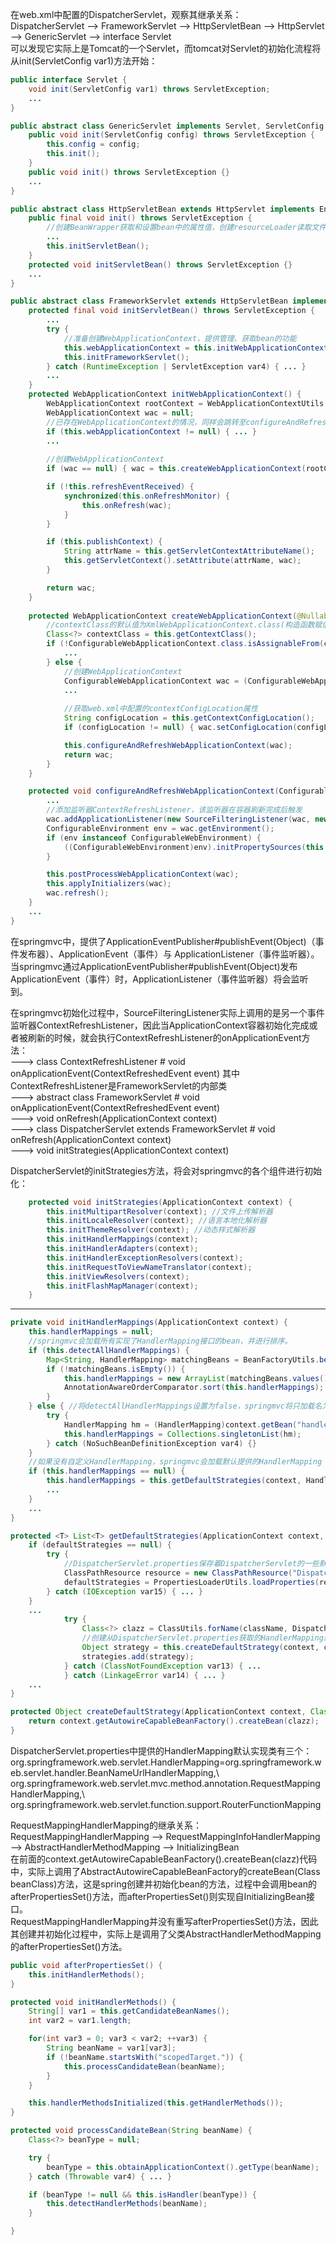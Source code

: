 在web.xml中配置的DispatcherServlet，观察其继承关系：  
DispatcherServlet --> FrameworkServlet --> HttpServletBean --> HttpServlet --> GenericServlet --> interface Servlet  
可以发现它实际上是Tomcat的一个Servlet，而tomcat对Servlet的初始化流程将从init(ServletConfig var1)方法开始：  
```java
public interface Servlet {
    void init(ServletConfig var1) throws ServletException;
    ...
}

public abstract class GenericServlet implements Servlet, ServletConfig, Serializable {
    public void init(ServletConfig config) throws ServletException {
        this.config = config;
        this.init();
    }
    public void init() throws ServletException {}
    ...
}

public abstract class HttpServletBean extends HttpServlet implements EnvironmentCapable, EnvironmentAware {
    public final void init() throws ServletException {
        //创建BeanWrapper获取和设置bean中的属性值，创建resourceLoader读取文件资源
        ...
        this.initServletBean();
    }
    protected void initServletBean() throws ServletException {}
    ...
}

public abstract class FrameworkServlet extends HttpServletBean implements ApplicationContextAware {
    protected final void initServletBean() throws ServletException {
        ...
        try {
            //准备创建WebApplicationContext，提供管理、获取bean的功能
            this.webApplicationContext = this.initWebApplicationContext();
            this.initFrameworkServlet();
        } catch (RuntimeException | ServletException var4) { ... }
        ...
    }
    protected WebApplicationContext initWebApplicationContext() {
        WebApplicationContext rootContext = WebApplicationContextUtils.getWebApplicationContext(this.getServletContext());
        WebApplicationContext wac = null;
        //已存在WebApplicationContext的情况，同样会跳转至configureAndRefreshWebApplicationContext(wac)
        if (this.webApplicationContext != null) { ... }
        ...
        
        //创建WebApplicationContext
        if (wac == null) { wac = this.createWebApplicationContext(rootContext); }

        if (!this.refreshEventReceived) {
            synchronized(this.onRefreshMonitor) {
                this.onRefresh(wac);
            }
        }

        if (this.publishContext) {
            String attrName = this.getServletContextAttributeName();
            this.getServletContext().setAttribute(attrName, wac);
        }

        return wac;
    }
	
    protected WebApplicationContext createWebApplicationContext(@Nullable ApplicationContext parent) {
        //contextClass的默认值为XmlWebApplicationContext.class(构造函数赋值)
        Class<?> contextClass = this.getContextClass();
        if (!ConfigurableWebApplicationContext.class.isAssignableFrom(contextClass)) {
            ...
        } else {
            //创建WebApplicationContext
            ConfigurableWebApplicationContext wac = (ConfigurableWebApplicationContext)BeanUtils.instantiateClass(contextClass);
            ...
            
            //获取web.xml中配置的contextConfigLocation属性
            String configLocation = this.getContextConfigLocation();
            if (configLocation != null) { wac.setConfigLocation(configLocation); }

            this.configureAndRefreshWebApplicationContext(wac);
            return wac;
        }
    }

    protected void configureAndRefreshWebApplicationContext(ConfigurableWebApplicationContext wac) {
        ...
        //添加监听器ContextRefreshListener，该监听器在容器刷新完成后触发
        wac.addApplicationListener(new SourceFilteringListener(wac, new ContextRefreshListener()));
        ConfigurableEnvironment env = wac.getEnvironment();
        if (env instanceof ConfigurableWebEnvironment) {
            ((ConfigurableWebEnvironment)env).initPropertySources(this.getServletContext(), this.getServletConfig());
        }

        this.postProcessWebApplicationContext(wac);
        this.applyInitializers(wac);
        wac.refresh();
    }
	...
}
```
在springmvc中，提供了ApplicationEventPublisher#publishEvent(Object)（事件发布器）、ApplicationEvent（事件）与 ApplicationListener（事件监听器）。当springmvc通过ApplicationEventPublisher#publishEvent(Object)发布ApplicationEvent（事件）时，ApplicationListener（事件监听器）将会监听到。  

在springmvc初始化过程中，SourceFilteringListener实际上调用的是另一个事件监听器ContextRefreshListener，因此当ApplicationContext容器初始化完成或者被刷新的时候，就会执行ContextRefreshListener的onApplicationEvent方法：  
---> class ContextRefreshListener # void onApplicationEvent(ContextRefreshedEvent event) 其中ContextRefreshListener是FrameworkServlet的内部类  
---> abstract class FrameworkServlet # void onApplicationEvent(ContextRefreshedEvent event)  
    ---> void onRefresh(ApplicationContext context)  
---> class DispatcherServlet extends FrameworkServlet # void onRefresh(ApplicationContext context)  
    ---> void initStrategies(ApplicationContext context)  

DispatcherServlet的initStrategies方法，将会对springmvc的各个组件进行初始化：
```java
    protected void initStrategies(ApplicationContext context) {
        this.initMultipartResolver(context); //文件上传解析器
        this.initLocaleResolver(context); //语言本地化解析器
        this.initThemeResolver(context); //动态样式解析器
        this.initHandlerMappings(context);
        this.initHandlerAdapters(context);
        this.initHandlerExceptionResolvers(context);
        this.initRequestToViewNameTranslator(context);
        this.initViewResolvers(context);
        this.initFlashMapManager(context);
    }
```

----------------------------------------  

```java
private void initHandlerMappings(ApplicationContext context) {
    this.handlerMappings = null;
    //springmvc会加载所有实现了HandlerMapping接口的bean，并进行排序。
    if (this.detectAllHandlerMappings) {
        Map<String, HandlerMapping> matchingBeans = BeanFactoryUtils.beansOfTypeIncludingAncestors(context, HandlerMapping.class, true, false);
        if (!matchingBeans.isEmpty()) {
            this.handlerMappings = new ArrayList(matchingBeans.values());
            AnnotationAwareOrderComparator.sort(this.handlerMappings);
        }
    } else { //将detectAllHandlerMappings设置为false，springmvc将只加载名为HandlerMapping的bean
        try {
            HandlerMapping hm = (HandlerMapping)context.getBean("handlerMapping", HandlerMapping.class);
            this.handlerMappings = Collections.singletonList(hm);
        } catch (NoSuchBeanDefinitionException var4) {}
    }
    //如果没有自定义HandlerMapping，springmvc会加载默认提供的HandlerMapping
    if (this.handlerMappings == null) {
        this.handlerMappings = this.getDefaultStrategies(context, HandlerMapping.class);
        ...
    }
    ...
}

protected <T> List<T> getDefaultStrategies(ApplicationContext context, Class<T> strategyInterface) {
    if (defaultStrategies == null) {
        try {
            //DispatcherServlet.properties保存着DispatcherServlet的一些默认实现类
            ClassPathResource resource = new ClassPathResource("DispatcherServlet.properties", DispatcherServlet.class);
            defaultStrategies = PropertiesLoaderUtils.loadProperties(resource);
        } catch (IOException var15) { ... }
    }
    ...
            try {
                Class<?> clazz = ClassUtils.forName(className, DispatcherServlet.class.getClassLoader());
                //创建从DispatcherServlet.properties获取的HandlerMapping默认实现类
                Object strategy = this.createDefaultStrategy(context, clazz);
                strategies.add(strategy);
            } catch (ClassNotFoundException var13) { ... 
            } catch (LinkageError var14) { ... }
    ...
}

protected Object createDefaultStrategy(ApplicationContext context, Class<?> clazz) {
    return context.getAutowireCapableBeanFactory().createBean(clazz);
}
```

DispatcherServlet.properties中提供的HandlerMapping默认实现类有三个：  
org.springframework.web.servlet.HandlerMapping=org.springframework.web.servlet.handler.BeanNameUrlHandlerMapping,\  
	org.springframework.web.servlet.mvc.method.annotation.RequestMappingHandlerMapping,\  
	org.springframework.web.servlet.function.support.RouterFunctionMapping  

RequestMappingHandlerMapping的继承关系：  
RequestMappingHandlerMapping --> RequestMappingInfoHandlerMapping --> AbstractHandlerMethodMapping --> InitializingBean  
在前面的context.getAutowireCapableBeanFactory().createBean(clazz)代码中，实际上调用了AbstractAutowireCapableBeanFactory的createBean(Class<T> beanClass)方法，这是spring创建并初始化bean的方法，过程中会调用bean的afterPropertiesSet()方法，而afterPropertiesSet()则实现自InitializingBean接口。  
RequestMappingHandlerMapping并没有重写afterPropertiesSet()方法，因此其创建并初始化过程中，实际上是调用了父类AbstractHandlerMethodMapping的afterPropertiesSet()方法。  

```java
public void afterPropertiesSet() {
    this.initHandlerMethods();
}

protected void initHandlerMethods() {
    String[] var1 = this.getCandidateBeanNames();
    int var2 = var1.length;

    for(int var3 = 0; var3 < var2; ++var3) {
        String beanName = var1[var3];
        if (!beanName.startsWith("scopedTarget.")) {
            this.processCandidateBean(beanName);
        }
    }

    this.handlerMethodsInitialized(this.getHandlerMethods());
}

protected void processCandidateBean(String beanName) {
    Class<?> beanType = null;

    try {
        beanType = this.obtainApplicationContext().getType(beanName);
    } catch (Throwable var4) { ... }

    if (beanType != null && this.isHandler(beanType)) {
        this.detectHandlerMethods(beanName);
    }

}
```

